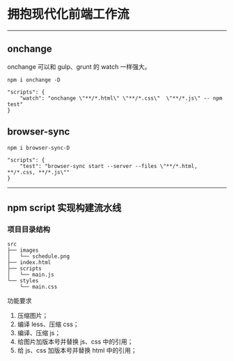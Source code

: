 # 拥抱现代化前端工作流
---

## onchange

onchange 可以和 gulp、grunt 的 watch 一样强大。

```
npm i onchange -D
```

```
"scripts": {
    "watch": "onchange \"**/*.html\" \"**/*.css\"  \"**/*.js\" -- npm test"
}

```

## browser-sync

```
npm i browser-sync-D
```

```
"scripts": {
    "test": "browser-sync start --server --files \"**/*.html, **/*.css, **/*.js\""
}
```

---

## npm script 实现构建流水线

### 项目目录结构

```
src
├── images
│   └── schedule.png
├── index.html
├── scripts
│   └── main.js
└── styles
    └── main.css
```

功能要求
1. 压缩图片；
2. 编译 less、压缩 css；
3. 编译、压缩 js；
4. 给图片加版本号并替换 js、css 中的引用；
5. 给 js、css 加版本号并替换 html 中的引用；









